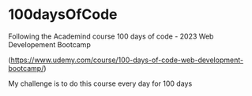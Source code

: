 # 100daysOfCode
Following the Academind course 100 days of code - 2023 Web Developement Bootcamp 

(https://www.udemy.com/course/100-days-of-code-web-development-bootcamp/)

My challenge is to do this course every day for 100 days
